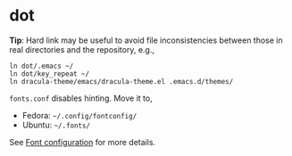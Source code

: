 dot
=====

**Tip**: Hard link may be useful to avoid file inconsistencies between
  those in real directories and the repository, e.g.,

    ln dot/.emacs ~/
    ln dot/key_repeat ~/
    ln dracula-theme/emacs/dracula-theme.el .emacs.d/themes/

`fonts.conf` disables hinting.  Move it to,

* Fedora: `~/.config/fontconfig/`
* Ubuntu: `~/.fonts/`

See
[Font configuration](https://wiki.archlinux.org/index.php/font_configuration)
for more details.
